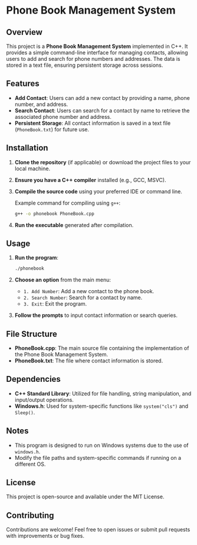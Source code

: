 # Phone Book Management System

## Overview

This project is a **Phone Book Management System** implemented in C++. It provides a simple command-line interface for managing contacts, allowing users to add and search for phone numbers and addresses. The data is stored in a text file, ensuring persistent storage across sessions.

## Features

- **Add Contact**: Users can add a new contact by providing a name, phone number, and address.
- **Search Contact**: Users can search for a contact by name to retrieve the associated phone number and address.
- **Persistent Storage**: All contact information is saved in a text file (`PhoneBook.txt`) for future use.

## Installation

1. **Clone the repository** (if applicable) or download the project files to your local machine.
2. **Ensure you have a C++ compiler** installed (e.g., GCC, MSVC).
3. **Compile the source code** using your preferred IDE or command line.

   Example command for compiling using `g++`:
   ```bash
   g++ -o phonebook PhoneBook.cpp
   ```

4. **Run the executable** generated after compilation.

## Usage

1. **Run the program**:
   ```bash
   ./phonebook
   ```

2. **Choose an option** from the main menu:
   - `1. Add Number`: Add a new contact to the phone book.
   - `2. Search Number`: Search for a contact by name.
   - `3. Exit`: Exit the program.

3. **Follow the prompts** to input contact information or search queries.

## File Structure

- **PhoneBook.cpp**: The main source file containing the implementation of the Phone Book Management System.
- **PhoneBook.txt**: The file where contact information is stored.

## Dependencies

- **C++ Standard Library**: Utilized for file handling, string manipulation, and input/output operations.
- **Windows.h**: Used for system-specific functions like `system("cls")` and `Sleep()`.

## Notes

- This program is designed to run on Windows systems due to the use of `windows.h`. 
- Modify the file paths and system-specific commands if running on a different OS.

## License

This project is open-source and available under the MIT License.

## Contributing

Contributions are welcome! Feel free to open issues or submit pull requests with improvements or bug fixes.
